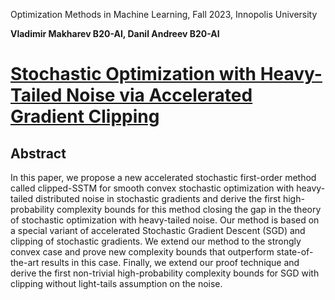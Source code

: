 Optimization Methods in Machine Learning, Fall 2023, Innopolis University

**Vladimir Makharev B20-AI, Danil Andreev B20-AI**

# [Stochastic Optimization with Heavy-Tailed Noise via Accelerated Gradient Clipping](https://proceedings.nips.cc/paper_files/paper/2020/file/abd1c782880cc59759f4112fda0b8f98-Paper.pdf)

## Abstract

In this paper, we propose a new accelerated stochastic first-order method called clipped-SSTM for smooth convex stochastic optimization with heavy-tailed distributed noise in stochastic gradients and derive the first high-probability complexity bounds for this method closing the gap in the theory of stochastic optimization with heavy-tailed noise. Our method is based on a special variant of accelerated Stochastic Gradient Descent (SGD) and clipping of stochastic gradients. We extend our method to the strongly convex case and prove new complexity bounds that outperform state-of-the-art results in this case. Finally, we extend our proof technique and derive the first non-trivial high-probability complexity bounds for SGD with clipping without light-tails assumption on the noise.
